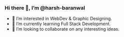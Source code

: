 ### Hi there 👋, I’m @harsh-baranwal
- 👀 I’m interested in WebDev & Graphic Designing.
- 🌱 I’m currently learning Full Stack Development.
- 💞️ I’m looking to collaborate on any interesting ideas.
<!--- - 📫 How to reach me ...


harsh-baranwal/harsh-baranwal is a ✨ special ✨ repository because its `README.md` (this file) appears on your GitHub profile.
You can click the Preview link to take a look at your changes.
--->
